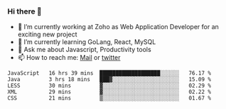 ### Hi there 👋

- 🔭 I’m currently working at Zoho as Web Application Developer for an exciting new project
- 🌱 I’m currently learning GoLang, React, MySQL
- 💬 Ask me about Javascript, Productivity tools 
- 📫 How to reach me: [Mail](mailto:kvaishak007@gmail.com) or [twitter](https://twitter.com/_kvaishak)

<!--START_SECTION:waka-->
```text
JavaScript   16 hrs 39 mins  ███████████████████░░░░░░   76.17 % 
Java         3 hrs 18 mins   ███▓░░░░░░░░░░░░░░░░░░░░░   15.09 % 
LESS         30 mins         ▓░░░░░░░░░░░░░░░░░░░░░░░░   02.29 % 
XML          29 mins         ▓░░░░░░░░░░░░░░░░░░░░░░░░   02.22 % 
CSS          21 mins         ▒░░░░░░░░░░░░░░░░░░░░░░░░   01.67 % 
```
<!--END_SECTION:waka-->
